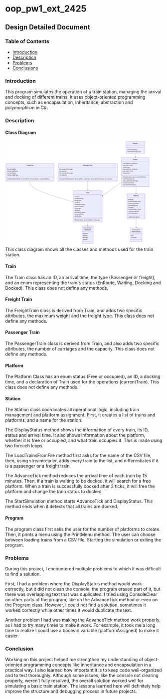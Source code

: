 # oop_pw1_ext_2425

## Design Detailed Document

### Table of Contents
- [Introduction](#Introduction)
- [Description](#Description)
- [Problems](#Problems)
- [Conclusions](#Conclusion)

### Introduction

This program simulates the operation of a train station, managing the arrival and docking of different trains. It uses object-oriented programming concepts, such as encapsulation, inheritance, abstraction and polymorphism in C#.

### Description

#### Class Diagram
![Class Diagram](./ClassDiagram.png)
This class diagram shows all the classes and methods used for the train station.

#### Train
The Train class has an ID, an arrival time, the type (Passenger or freight), and an enum representing the train's status (EnRoute, Waiting, Docking and Docked). This class does not define any methods.

#### Freight Train
The FreightTrain class is derived from Train, and adds two specific attributes, the maximum weight and the freight type. This class does not define any methods.

#### Passenger Train
The PassengerTrain class is derived from Train, and also adds two specific attributes, the number of carriages and the capacity. This class does not define any methods.

#### Platform
The Platform Class has an enum status (Free or occupied), an ID, a docking time, and a declaration of Train used for the operations (currentTrain). This class does not define any methods.

#### Station
The Station class coordinates all operational logic, including train management and platform assignment. First, it creates a list of trains and platforms, and a name for the station.

The DisplayStatus method shows the information of every train, its ID, status and arrival time. It also shows information about the platform, whether it is free or occupied, and what train occupies it. This is made using two foreach loops.

The LoadTrainsFromFile method first asks for the name of the CSV file, then, using streamreader, adds every train to the list, and differentiates if it is a passenger or a freight train.

The AdvanceTick method reduces the arrival time of each train by 15 minutes. Then, if a train is waiting to be docked, it will search for a free platform. When a train is successfully docked after 2 ticks, it will free the platform and change the train status to docked.

The StartSimulation method starts AdvanceTick and DisplayStatus. This method ends when it detects that all trains are docked.

#### Program

The program class first asks the user for the number of platforms to create. Then, it prints a menu using the PrintMenu method. The user can choose between loading trains from a CSV file, Starting the simulation or exiting the program.

### Problems
During this project, I encountered multiple problems to which it was difficult to find a solution.

First, I had a problem where the DisplayStatus method would work correctly, but it did not clean the console, the program erased part of it, but there was overlapping text that was duplicated. I tried using ConsoleClear on other parts of the program, like on the AdvanceTick method or even on the Program class. However, I could not find a solution, sometimes it worked correctly while other times it would duplicate the text.

Another problem I had was making the AdvanceTick method work properly, as I had to try many times to make it work. For example, it took me a long time to realize I could use a boolean variable (platformAssigned) to make it easier.

### Conclusion
Working on this project helped me strengthen my understanding of object-oriented programming concepts like inheritance and encapsulation in a practical way. I also learned how important it is to keep code well-organized and to test thoroughly. Although some issues, like the console not clearing properly, weren’t fully resolved, the overall solution worked well for simulating a basic train station. The lessons learned here will definitely help improve the structure and debugging process in future projects.